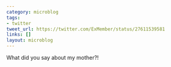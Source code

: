 ```yaml
---
category: microblog
tags:
- twitter
tweet_url: https://twitter.com/ExMember/status/27611539581
links: []
layout: microblog
---
```

What did you say about my mother?!
